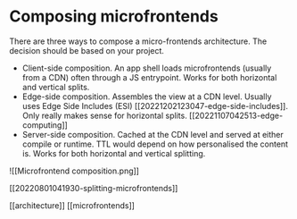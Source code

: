 # Composing microfrontends

There are three ways to compose a micro-frontends architecture. The decision should be based on your project.
- Client-side composition. An app shell loads microfrontends (usually from a CDN) often through a JS entrypoint. Works for both horizontal and vertical splits.
- Edge-side composition. Assembles the view at a CDN level. Usually uses Edge Side Includes (ESI) [[20221202123047-edge-side-includes]]. Only really makes sense for horizontal splits. [[20221107042513-edge-computing]]
- Server-side composition. Cached at the CDN level and served at either compile or runtime. TTL would depend on how personalised the content is. Works for both horizontal and vertical splitting.

![[Microfrontend composition.png]]

[[20220801041930-splitting-microfrontends]]

[[architecture]]
[[microfrontends]]